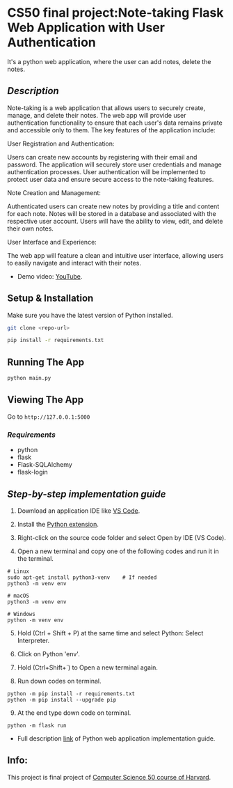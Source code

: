 # CS50 final project:Note-taking Flask Web Application with User Authentication

It's a python web application, where the user can add notes, delete the notes.

## ***Description***

Note-taking is a web application that allows users to securely create, manage, and delete their notes. The web app will provide user authentication functionality to ensure that each user's data remains private and accessible only to them. The key features of the application include:

User Registration and Authentication:

Users can create new accounts by registering with their email and password.
The application will securely store user credentials and manage authentication processes.
User authentication will be implemented to protect user data and ensure secure access to the note-taking features.

Note Creation and Management:

Authenticated users can create new notes by providing a title and content for each note.
Notes will be stored in a database and associated with the respective user account.
Users will have the ability to view, edit, and delete their own notes.

User Interface and Experience:

The web app will feature a clean and intuitive user interface, allowing users to easily navigate and interact with their notes.


- Demo video: [YouTube](https://www.youtube.com/).

## Setup & Installation

Make sure you have the latest version of Python installed.

```bash
git clone <repo-url>
```

```bash
pip install -r requirements.txt
```

## Running The App

```bash
python main.py
```

## Viewing The App

Go to `http://127.0.0.1:5000`

### ***Requirements***

- python
- flask
- Flask-SQLAlchemy
- flask-login

## ***Step-by-step implementation guide***

1. Download an application IDE like [VS Code](https://code.visualstudio.com/Download).

2. Install the [Python extension](https://marketplace.visualstudio.com/items?itemName=ms-python.python).

3. Right-click on the source code folder and select Open by IDE (VS Code).

4. Open a new terminal and copy one of the following codes and run it in the terminal.

```
# Linux
sudo apt-get install python3-venv    # If needed
python3 -m venv env

# macOS
python3 -m venv env

# Windows
python -m venv env
```

5. Hold (Ctrl + Shift + P) at the same time and select Python: Select Interpreter.

6. Click on Python 'env'.

7. Hold (Ctrl+Shift+`) to Open a new terminal again.

8. Run down codes on terminal.

```
python -m pip install -r requirements.txt
python -m pip install --upgrade pip
```

9. At the end type down code on terminal.

```
python -m flask run
```
- Full description [link](https://code.visualstudio.com/docs/python/tutorial-flask) of Python web application implementation guide.

## Info:

This project is final project of [Computer Science 50 course of Harvard](https://cs50.harvard.edu/).
